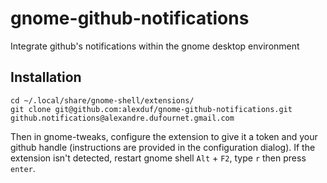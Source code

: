 # gnome-github-notifications
Integrate github's notifications within the gnome desktop environment

## Installation

```
cd ~/.local/share/gnome-shell/extensions/
git clone git@github.com:alexduf/gnome-github-notifications.git github.notifications@alexandre.dufournet.gmail.com
```

Then in gnome-tweaks, configure the extension to give it a token and your github handle (instructions are provided in the configuration dialog).
If the extension isn't detected, restart gnome shell `Alt` + `F2`, type `r` then press `enter`.



